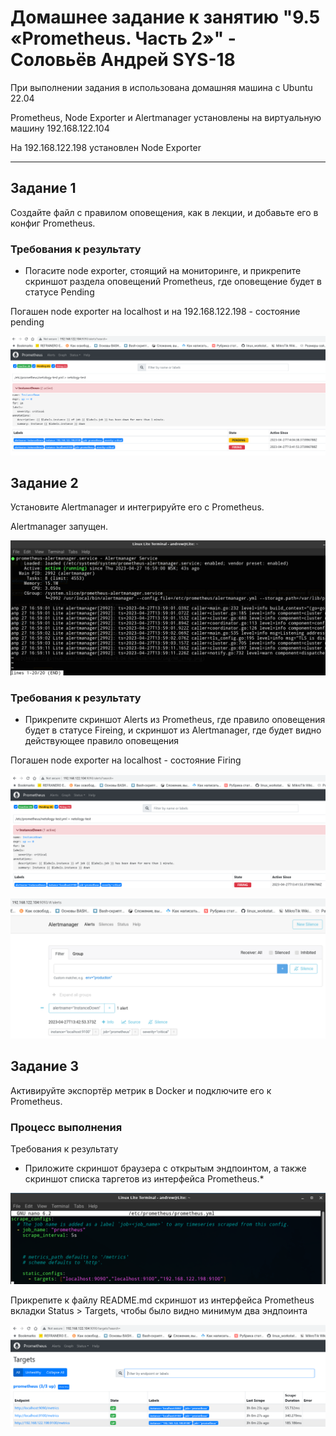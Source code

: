 # Домашнее задание к занятию "9.5 «Prometheus. Часть 2»" - Соловьёв Андрей SYS-18

При выполнении задания в  использована домашняя машина c Ubuntu 22.04

Prometheus, Node Exporter и Alertmanager установлены на  виртуальную машину 192.168.122.104 

На 192.168.122.198 установлен Node Exporter

---

## Задание 1

Создайте файл с правилом оповещения, как в лекции, и добавьте его в конфиг Prometheus.


### Требования к результату

- Погасите node exporter, стоящий на мониторинге, и прикрепите скриншот раздела оповещений Prometheus, где оповещение будет в статусе Pending

Погашен node exporter на localhost и на 192.168.122.198 - состояние pending

![node exporter stop1](https://github.com/Andrewsolo1969/9-05-hw/blob/main/img/node_exporter_stop1.png)


## Задание 2

Установите Alertmanager и интегрируйте его с Prometheus.

Alertmanager  запущен.

![Alertmanager_started.](https://github.com/Andrewsolo1969/9-05-hw/blob/main/img/Alertmanager_started.png)


### Требования к результату

-  Прикрепите скриншот Alerts из Prometheus, где правило оповещения будет в статусе Fireing, и скриншот из Alertmanager, где будет видно действующее правило оповещения

Погашен node exporter на localhost - состояние  Firing

![node exporter stop](https://github.com/Andrewsolo1969/9-05-hw/blob/main/img/node_exporter_stop.png)


![Alerts](https://github.com/Andrewsolo1969/9-05-hw/blob/main/img/Alerts.png)


## Задание 3

Активируйте экспортёр метрик в Docker и подключите его к Prometheus.

### Процесс выполнения



Требования к результату

- Приложите скриншот браузера с открытым эндпоинтом, а также скриншот списка таргетов из интерфейса Prometheus.*


![prometheus.yml](https://github.com/Andrewsolo1969/9-04-hw/blob/main/img/prometheus_yml.png)

 Прикрепите к файлу README.md скриншот из интерфейса Prometheus вкладки Status > Targets, чтобы было видно минимум два эндпоинта

 ![targets](https://github.com/Andrewsolo1969/9-04-hw/blob/main/img/targets.png)


 
 